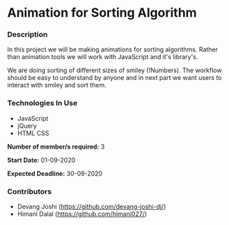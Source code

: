 # **Animation for Sorting Algorithm**

### **Description**
In this project we will be making animations for sorting algorithms.
Rather than animation tools we will work with JavaScript and it's library's.

We are doing sorting of different sizes of smiley (!Numbers).
The workflow should be easy to understand by anyone and in next part we want users to interact with smiley and sort them.

### **Technologies In Use**
* JavaScript
* jQuery
* HTML CSS

**Number of member/s required:** 3

**Start Date:** 01-09-2020  

**Expected Deadline:** 30-09-2020

### **Contributors**
* Devang Joshi (https://github.com/devang-joshi-dj/)
* Himani Dalal (https://github.com/himani027/)
